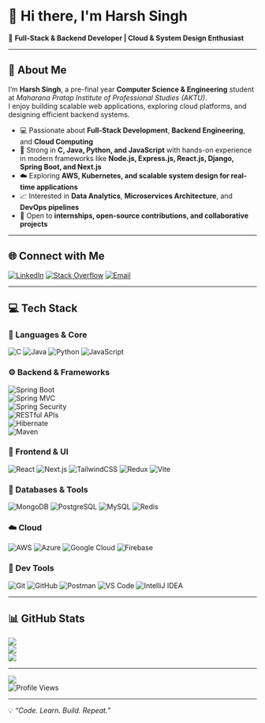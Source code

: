 # 👋 Hi there, I'm Harsh Singh  

🚀 **Full-Stack & Backend Developer | Cloud & System Design Enthusiast**

---

## 💫 About Me  
I’m **Harsh Singh**, a pre-final year **Computer Science & Engineering** student at *Maharana Pratap Institute of Professional Studies (AKTU)*.  
I enjoy building scalable web applications, exploring cloud platforms, and designing efficient backend systems.

- 💻 Passionate about **Full-Stack Development**, **Backend Engineering**, and **Cloud Computing**  
- 🧠 Strong in **C, Java, Python, and JavaScript** with hands-on experience in modern frameworks like **Node.js, Express.js, React.js, Django, Spring Boot, and Next.js**  
- ☁️ Exploring **AWS, Kubernetes, and scalable system design for real-time applications**  
- 📈 Interested in **Data Analytics**, **Microservices Architecture**, and **DevOps pipelines**  
- 🤝 Open to **internships, open-source contributions, and collaborative projects**

---

## 🌐 Connect with Me  
[![LinkedIn](https://img.shields.io/badge/LinkedIn-%230077B5.svg?logo=linkedin&logoColor=white)](https://www.linkedin.com/in/harsh-singh-830835250)
[![Stack Overflow](https://img.shields.io/badge/-Stackoverflow-FE7A16?logo=stack-overflow&logoColor=white)](https://stackoverflow.com/users/31314549)
[![Email](https://img.shields.io/badge/Email-D14836?logo=gmail&logoColor=white)](mailto:Harshsinghlo737@gmail.com)

---

## 💻 Tech Stack  

### 🧩 Languages & Core
![C](https://img.shields.io/badge/C-%2300599C.svg?style=for-the-badge&logo=c&logoColor=white)
![Java](https://img.shields.io/badge/Java-%23ED8B00.svg?style=for-the-badge&logo=openjdk&logoColor=white)
![Python](https://img.shields.io/badge/Python-3776AB.svg?style=for-the-badge&logo=python&logoColor=ffdd54)
![JavaScript](https://img.shields.io/badge/JavaScript-%23323330.svg?style=for-the-badge&logo=javascript&logoColor=%23F7DF1E)

### ⚙️ Backend & Frameworks  
![Spring Boot](https://img.shields.io/badge/Spring%20Boot-6DB33F?style=for-the-badge&logo=springboot&logoColor=white)  
![Spring MVC](https://img.shields.io/badge/Spring%20MVC-6DB33F?style=for-the-badge&logo=spring&logoColor=white)  
![Spring Security](https://img.shields.io/badge/Spring%20Security-6DB33F?style=for-the-badge&logo=springsecurity&logoColor=white)  
![RESTful APIs](https://img.shields.io/badge/RESTful%20APIs-%23007EC6.svg?style=for-the-badge&logo=rest&logoColor=white)  
![Hibernate](https://img.shields.io/badge/Hibernate-%235C7A1F.svg?style=for-the-badge&logo=hibernate&logoColor=white)  
![Maven](https://img.shields.io/badge/Maven-%23C71A36.svg?style=for-the-badge&logo=apache-maven&logoColor=white)


### 🧠 Frontend & UI
![React](https://img.shields.io/badge/React-%2320232a.svg?style=for-the-badge&logo=react&logoColor=%2361DAFB)
![Next.js](https://img.shields.io/badge/Next.js-black?style=for-the-badge&logo=next.js&logoColor=white)
![TailwindCSS](https://img.shields.io/badge/TailwindCSS-%2338B2AC.svg?style=for-the-badge&logo=tailwind-css&logoColor=white)
![Redux](https://img.shields.io/badge/Redux-%23593d88.svg?style=for-the-badge&logo=redux&logoColor=white)
![Vite](https://img.shields.io/badge/Vite-%23646CFF.svg?style=for-the-badge&logo=vite&logoColor=white)

### 🧰 Databases & Tools
![MongoDB](https://img.shields.io/badge/MongoDB-%234ea94b.svg?style=for-the-badge&logo=mongodb&logoColor=white)
![PostgreSQL](https://img.shields.io/badge/PostgreSQL-%23316192.svg?style=for-the-badge&logo=postgresql&logoColor=white)
![MySQL](https://img.shields.io/badge/MySQL-4479A1.svg?style=for-the-badge&logo=mysql&logoColor=white)
![Redis](https://img.shields.io/badge/Redis-%23DD0031.svg?style=for-the-badge&logo=redis&logoColor=white)

### ☁️ Cloud 
![AWS](https://img.shields.io/badge/AWS-%23FF9900.svg?style=for-the-badge&logo=amazon-aws&logoColor=white)
![Azure](https://img.shields.io/badge/Azure-%230072C6.svg?style=for-the-badge&logo=microsoftazure&logoColor=white)
![Google Cloud](https://img.shields.io/badge/Google%20Cloud-%234285F4.svg?style=for-the-badge&logo=google-cloud&logoColor=white)
![Firebase](https://img.shields.io/badge/Firebase-%23039BE5.svg?style=for-the-badge&logo=firebase)


### 🧩 Dev Tools
![Git](https://img.shields.io/badge/Git-%23F05033.svg?style=for-the-badge&logo=git&logoColor=white)
![GitHub](https://img.shields.io/badge/GitHub-%23121011.svg?style=for-the-badge&logo=github&logoColor=white)
![Postman](https://img.shields.io/badge/Postman-FF6C37?style=for-the-badge&logo=postman&logoColor=white)
![VS Code](https://img.shields.io/badge/VS%20Code-007ACC.svg?style=for-the-badge&logo=visualstudiocode&logoColor=white)
![IntelliJ IDEA](https://img.shields.io/badge/IntelliJ%20IDEA-%23000000.svg?style=for-the-badge&logo=intellij-idea&logoColor=white)

---

## 📊 GitHub Stats  
![](https://github-readme-stats.vercel.app/api?username=Harsh-Singh737&theme=github_dark&hide_border=false&include_all_commits=true&count_private=true)  
![](https://streak-stats.demolab.com?user=Harsh-Singh737&theme=github-dark-blue&hide_border=false)  
![](https://github-readme-stats.vercel.app/api/top-langs/?username=Harsh-Singh737&theme=github_dark&hide_border=false&layout=compact)

---

[![](https://visitcount.itsvg.in/api?id=Harsh-Singh737&icon=0&color=0)](https://visitcount.itsvg.in)  
![Profile Views](https://komarev.com/ghpvc/?username=Harsh-Singh737&label=Profile%20Views&color=0e75b6&style=flat)

---
💡 *“Code. Learn. Build. Repeat.”*  
